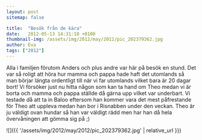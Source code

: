```yaml
---
layout: post
sitemap: false

title:  "Besök från de kära"
date:   2012-05-13 14:31:18 +0100
thumbnail-img: /assets/img/2012/may/2012/pic_202379362.jpg
author: Eva
tags: ["2012"]
---
```


Alla i familjen förutom Anders och plus andre var här på besök en stund. Det var så roligt att höra hur mamma och pappa hade haft det utomlands så man börjar längta ordentligt till när vi far utomlands vilket bara är 20 dagar bort! Vi försöker just nu hitta någon som kan ta hand om Theo medan vi är borta och mamma och pappa ställde då gärna upp vilket var underbart. Vi testade då att ta in Baloo eftersom han kommer vara det mest påfrestande för Theo att uppleva medan han bor i Risnabben under den veckan. Theo är ju väldigt ovan hundar så han var väldigt rädd men har han då hela övervåningen att gömma sig på ;)

![]({{ '/assets/img/2012/may/2012/pic_202379362.jpg'  | relative_url }})

